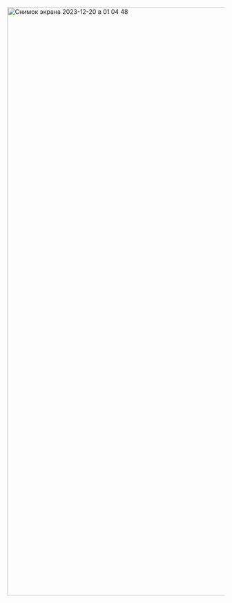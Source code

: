 <img width="1360" alt="Снимок экрана 2023-12-20 в 01 04 48" src="https://github.com/Moroz-max/Skilbox-M16/assets/29643984/7b1ae9c6-d658-4741-be62-8c072dd24306">
